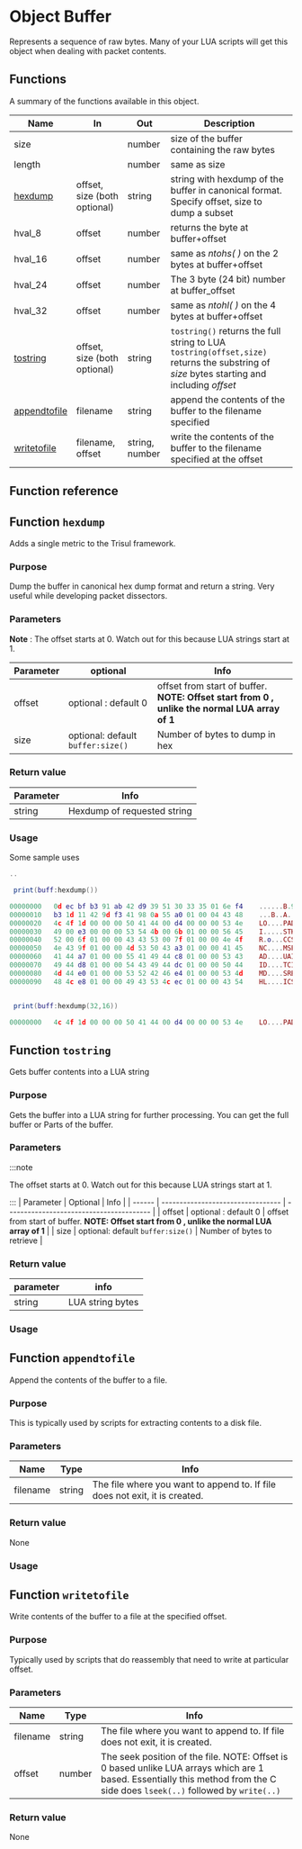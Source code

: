 # Object Buffer

Represents a sequence of raw bytes. Many of your LUA scripts will get this object when dealing with packet contents.

## Functions

A summary of the functions available in this object.

| Name                                                                            | In                           | Out            | Description                                                                                                                               |
| ------------------------------------------------------------------------------- | ---------------------------- | -------------- | ----------------------------------------------------------------------------------------------------------------------------------------- |
| size                                                                            |                              | number         | size of the buffer containing the raw bytes                                                                                               |
| length                                                                          |                              | number         | same as size                                                                                                                              |
| [hexdump](/docs/lua/obj_buffer#functionhexdump)         | offset, size (both optional) | string         | string with hexdump of the buffer in canonical format. Specify offset, size to dump a subset                                              |
| hval_8                                                                          | offset                       | number         | returns the byte at buffer+offset                                                                                                         |
| hval_16                                                                         | offset                       | number         | same as *ntohs( )* on the 2 bytes at buffer+offset                                                                                        |
| hval_24                                                                         | offset                       | number         | The 3 byte (24 bit) number at buffer_offset                                                                                               |
| hval_32                                                                         | offset                       | number         | same as *ntohl( )* on the 4 bytes at buffer+offset                                                                                        |
| [tostring](/docs/lua/obj_buffer#functiontostring)      | offset, size (both optional) | string         | `tostring()` returns the full string to LUA `tostring(offset,size)` returns the substring of *size* bytes starting and including *offset* |
| [appendtofile](/docs/lua/obj_buffer#functionappendtofile)  | filename                     | string         | append the contents of the buffer to the filename specified                                                                               |
| [writetofile](/docs/lua/obj_buffer#functionwritetofile) | filename, offset             | string, number | write the contents of the buffer to the filename specified at the offset                                                                  |

## Function reference

## Function `hexdump`

Adds a single metric to the Trisul framework.

### Purpose

Dump the buffer in canonical hex dump format and return a string. Very useful while developing packet dissectors.

### Parameters

**Note** : The offset starts at 0. Watch out for this because LUA strings start at 1.

| Parameter | optional | Info |
|---|---|---|
| offset | optional : default 0              | offset from start of buffer. **NOTE: Offset start from 0 , unlike the normal LUA array of 1** |
| size   | optional: default `buffer:size()` | Number of bytes to dump in hex                                                                |

### Return value

| Parameter | Info |
| ------ | --------------------------- |
| string | Hexdump of requested string |


### Usage

Some sample uses

```lua
..

 print(buff:hexdump())

00000000   0d ec bf b3 91 ab 42 d9 39 51 30 33 35 01 6e f4    ......B.9Q035.n.
00000010   b3 1d 11 42 9d f3 41 98 0a 55 a0 01 00 04 43 48    ...B..A..U....CH
00000020   4c 4f 1d 00 00 00 50 41 44 00 d4 00 00 00 53 4e    LO....PAD.....SN
00000030   49 00 e3 00 00 00 53 54 4b 00 6b 01 00 00 56 45    I.....STK.k...VE
00000040   52 00 6f 01 00 00 43 43 53 00 7f 01 00 00 4e 4f    R.o...CCS.....NO
00000050   4e 43 9f 01 00 00 4d 53 50 43 a3 01 00 00 41 45    NC....MSPC....AE
00000060   41 44 a7 01 00 00 55 41 49 44 c8 01 00 00 53 43    AD....UAID....SC
00000070   49 44 d8 01 00 00 54 43 49 44 dc 01 00 00 50 44    ID....TCID....PD
00000080   4d 44 e0 01 00 00 53 52 42 46 e4 01 00 00 53 4d    MD....SRBF....SM
00000090   48 4c e8 01 00 00 49 43 53 4c ec 01 00 00 43 54    HL....ICSL....CT


 print(buff:hexdump(32,16))

00000000   4c 4f 1d 00 00 00 50 41 44 00 d4 00 00 00 53 4e    LO....PAD.....SN
```

## Function `tostring`

Gets buffer contents into a LUA string

### Purpose

Gets the buffer into a LUA string for further processing. You can get the full buffer or Parts of the buffer.

### Parameters

:::note 

The offset starts at 0. Watch out for this because LUA strings start at 1.

:::
| Parameter | Optional | Info |
| ------ | --------------------------------- | ---------------------------------------- |
| offset | optional : default 0   | offset from start of buffer. **NOTE: Offset start from 0 , unlike the normal LUA array of 1** |
| size   | optional: default `buffer:size()` | Number of bytes to retrieve              |

### Return value

| parameter | info |
| ------ | ---------------- |
| string | LUA string bytes |

### Usage

## Function `appendtofile`

Append the contents of the buffer to a file.

### Purpose

This is typically used by scripts for extracting contents to a disk file.

### Parameters

|Name      | Type |               Info                                                          |
| -------- | ------ | --------------------------------------------------------------------------- |
| filename | string | The file where you want to append to. If file does not exit, it is created. |


### Return value

None

### Usage

## Function `writetofile`

Write contents of the buffer to a file at the specified offset.

### Purpose

Typically used by scripts that do reassembly that need to write at particular offset.

### Parameters

| Name | Type | Info |
|-----|-----|-----|
| filename | string | The file where you want to append to. If file does not exit, it is created.  |
| offset   | number | The seek position of the file. NOTE: Offset is 0 based unlike LUA arrays which are 1 based. Essentially this method from the C side does `lseek(..)` followed by `write(..)` |

### Return value

None

# 
